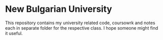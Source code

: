 # New Bulgarian University
This repository contains my university related code, coursowrk and notes each in separate folder for the respective class.
I hope someone might find it useful.
